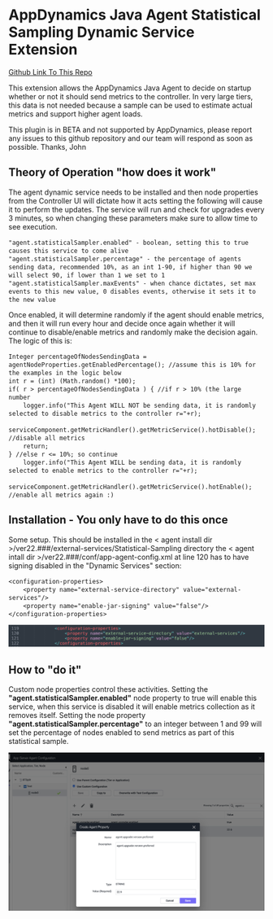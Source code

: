 # AppDynamics Java Agent Statistical Sampling Dynamic Service Extension
 
[Github Link To This Repo](https://github.com/jbsouthe/AppDynamics-Statistical-Dynamic-Service)

This extension allows the AppDynamics Java Agent to decide on startup whether or not it should send metrics to the controller. In very large tiers, this data is not needed because a sample can be used to estimate actual metrics and support higher agent loads.

This plugin is in BETA and not supported by AppDynamics, please report any issues to this github repository and our team will respond as soon as possible.
Thanks, John

## Theory of Operation "how does it work"

The agent dynamic service needs to be installed and then node properties from the Controller UI will dictate how it acts
setting the following will cause it to perform the updates. The service will run and check for upgrades every 3 minutes, so when changing these parameters make sure to allow time to see execution.

    "agent.statisticalSampler.enabled" - boolean, setting this to true causes this service to come alive
    "agent.statisticalSampler.percentage" - the percentage of agents sending data, recommended 10%, as an int 1-90, if higher than 90 we will select 90, if lower than 1 we set to 1
    "agent.statisticalSampler.maxEvents" - when chance dictates, set max events to this new value, 0 disables events, otherwise it sets it to the new value

Once enabled, it will determine randomly if the agent should enable metrics, and then it will run every hour and decide once again whether it will continue to disable/enable metrics and randomly make the decision again.
The logic of this is:

    Integer percentageOfNodesSendingData = agentNodeProperties.getEnabledPercentage(); //assume this is 10% for the examples in the logic below
    int r = (int) (Math.random() *100);
    if( r > percentageOfNodesSendingData ) { //if r > 10% (the large number
        logger.info("This Agent WILL NOT be sending data, it is randomly selected to disable metrics to the controller r="+r);
        serviceComponent.getMetricHandler().getMetricService().hotDisable(); //disable all metrics
        return;
    } //else r <= 10%; so continue
        logger.info("This Agent WILL be sending data, it is randomly selected to enable metrics to the controller r="+r);
        serviceComponent.getMetricHandler().getMetricService().hotEnable(); //enable all metrics again :)

## Installation - You only have to do this once

Some setup. This should be installed in the < agent install dir >/ver22.###/external-services/Statistical-Sampling directory
the < agent intall dir >/ver22.###/conf/app-agent-config.xml at line 120 has to have signing disabled in the "Dynamic Services" section:

    <configuration-properties>
        <property name="external-service-directory" value="external-services"/>
        <property name="enable-jar-signing" value="false"/>
    </configuration-properties>

![Agent Config File Example](doc-images/agent-config-edit.png)


## How to "do it"

Custom node properties control these activities. Setting the <B>"agent.statisticalSampler.enabled"</B> node property to true will enable this service, when this service is disabled it will enable metrics collection as it removes itself. 
Setting the node property <B>"agent.statisticalSampler.percentage"</B> to an integer between 1 and 99 will set the percentage of nodes enabled to send metrics as part of this statistical sample.

![Node Property Example](doc-images/AgentUpdaterNodeProperties.png)
